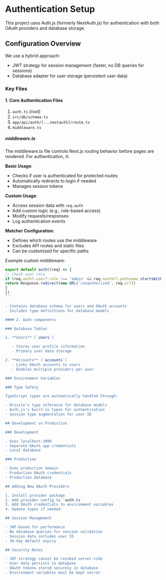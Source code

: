 # Authentication Setup

This project uses Auth.js (formerly NextAuth.js) for authentication with both OAuth providers and database storage.

## Configuration Overview

We use a hybrid approach:

- JWT strategy for session management (faster, no DB queries for sessions)
- Database adapter for user storage (persistent user data)

### Key Files

#### 1. Core Authentication Files

1. `auth.ts` (root)
2. `src/db/schema.ts`
3. `app/api/auth/[...nextauth]/route.ts`
4. `middleware.ts`

##### middleware.ts

The middleware.ts file controls Next.js routing behavior before pages are rendered. For authentication, it:

**Basic Usage**:

- Checks if user is authenticated for protected routes
- Automatically redirects to login if needed
- Manages session tokens

**Custom Usage**:

- Access session data with `req.auth`
- Add custom logic (e.g., role-based access)
- Modify requests/responses
- Log authentication events

**Matcher Configuration**:

- Defines which routes use the middleware
- Excludes API routes and static files
- Can be customized for specific paths

Example custom middleware:

````ts
export default auth((req) => {
// Check user role
if (req.auth?.user?.role !== 'admin' && req.nextUrl.pathname.startsWith('/admin')) {
return Response.redirect(new URL('/unauthorized', req.url))
}
})
```

- Contains database schema for users and OAuth accounts
- Includes type definitions for database models

#### 2. Auth components

### Database Tables

1. **Users** (`users`)

   - Stores user profile information
   - Primary user data storage

2. **Accounts** (`accounts`)
   - Links OAuth accounts to users
   - Enables multiple providers per user

### Environment Variables

### Type Safety

TypeScript types are automatically handled through:

- Drizzle's type inference for database models
- Auth.js's built-in types for authentication
- Session type augmentation for user ID

## Development vs Production

### Development

- Uses localhost:3000
- Separate OAuth app credentials
- Local database

### Production

- Uses production domain
- Production OAuth credentials
- Production database

## Adding New OAuth Providers

1. Install provider package
2. Add provider config to `auth.ts`
3. Add OAuth credentials to environment variables
4. Update types if needed

## Session Management

- JWT-based for performance
- No database queries for session validation
- Session data includes user ID
- 30-day default expiry

## Security Notes

- JWT strategy cannot be revoked server-side
- User data persists in database
- OAuth tokens stored securely in database
- Environment variables must be kept secret
````
